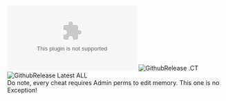 ![GithubRelease .exe](https://img.shields.io/github/downloads/Saniee/ULTRAKILLTrainer/latest/ULTRAKILLTrainer.exe?style=plastic)
![GithubRelease .CT](https://img.shields.io/github/downloads/Saniee/ULTRAKILLTrainer/latest/ULTRAKILL.CT?style=plastic)
![GithubRelease Latest ALL](https://img.shields.io/github/downloads/Saniee/ULTRAKILLTrainer/latest/total?style=plastic)
<br>
Do note, every cheat requires Admin perms to edit memory. This one is no Exception!
